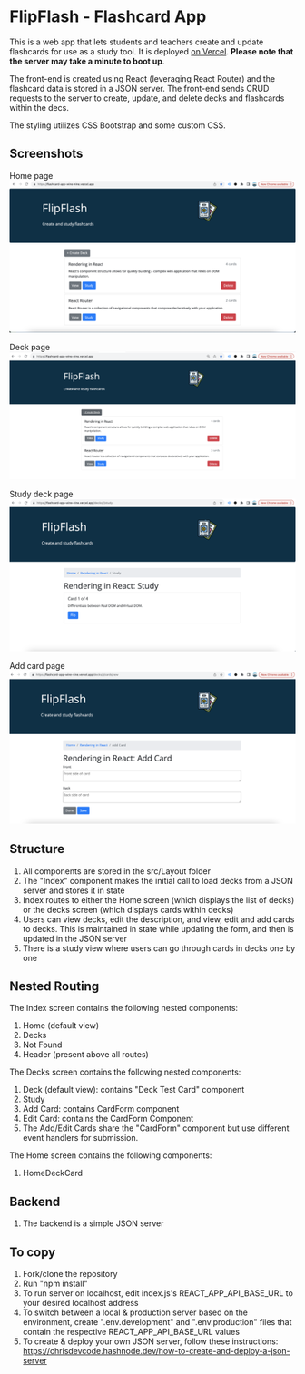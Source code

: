 # FlipFlash - Flashcard App

This is a web app that lets students and teachers create and update flashcards for use as a study tool. It is deployed [on Vercel](https://flashcard-app-wine-nine.vercel.app/). __Please note that the server may take a minute to boot up__. 

The front-end is created using React (leveraging React Router) and the flashcard data is stored in a JSON server. The front-end sends CRUD requests to the server to create, update, and delete decks and flashcards within the decs. 

The styling utilizes CSS Bootstrap and some custom CSS. 


## Screenshots

Home page
![image](https://github.com/adamawalters/flashcard-app/blob/main/screenshots/Home%20page.png?raw=true)

Deck page
![image](https://github.com/adamawalters/flashcard-app/blob/main/screenshots/Deck%20page.png?raw=true)

Study deck page
![image](https://github.com/adamawalters/flashcard-app/blob/main/screenshots/Study%20page.png?raw=true)

Add card page
![image](https://github.com/adamawalters/flashcard-app/blob/main/screenshots/Add%20card%20page.png?raw=true)

## Structure

1. All components are stored in the src/Layout folder
2. The "Index" component makes the initial call to load decks from a JSON server and stores it in state
3. Index routes to either the Home screen (which displays the list of decks) or the decks screen (which displays cards within decks)
4. Users can view decks, edit the description, and view, edit and add cards to decks. This is maintained in state while updating the form, and then is updated in the JSON server
5. There is a study view where users can go through cards in decks one by one

## Nested Routing
The Index screen contains the following nested components:
1. Home (default view)
2. Decks
3. Not Found
4. Header (present above all routes)

The Decks screen contains the following nested components: 
1. Deck (default view): contains "Deck Test Card" component
2. Study 
4. Add Card: contains CardForm component
5. Edit Card: contains the CardForm Component
6. The Add/Edit Cards share the "CardForm" component but use different event handlers for submission. 


The Home screen contains the following components:
1. HomeDeckCard

## Backend
1. The backend is a simple JSON server

## To copy
1. Fork/clone the repository
2. Run "npm install"
3. To run server on localhost, edit index.js's REACT_APP_API_BASE_URL to your desired localhost address
4. To switch between a local & production server based on the environment, create ".env.development" and ".env.production" files that contain the respective REACT_APP_API_BASE_URL values
5. To create & deploy your own JSON server, follow these instructions: https://chrisdevcode.hashnode.dev/how-to-create-and-deploy-a-json-server



